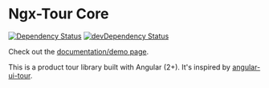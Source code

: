 # Ngx-Tour Core
[![Dependency Status](https://david-dm.org/isaacplmann/ngx-tour-core.svg)](https://david-dm.org/isaacplmann/ngx-tour-core)
[![devDependency Status](https://david-dm.org/isaacplmann/ngx-tour-core/dev-status.svg)](https://david-dm.org/isaacplmann/ngx-tour-core?type=dev)

Check out the [documentation/demo page](https://isaacplmann.github.io/ngx-tour).

This is a product tour library built with Angular (2+).  It's inspired by [angular-ui-tour](http://benmarch.github.io/angular-ui-tour).
